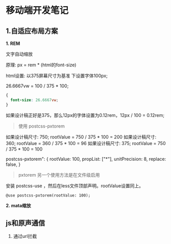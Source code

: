 # 移动端开发笔记

## 1.自适应布局方案
**1. REM**

文字自动缩放

原理: px = rem * (html的font-size)

html设置: 以375屏幕尺寸为基准 下设置字体100px;

26.6667vw = 100 / 375 * 100;

```css
{
  font-size: 26.6667vw;
}
```

如果设计稿正好是375，那么12px的字体设置为0.12rem，12px / 100 = 0.12rem;


> 使用 postcss-pxtorem

如果设计稿尺寸: 750; rootValue = 750 / 375 * 100 = 200
如果设计稿尺寸: 360; rootValue = 360 / 375 * 100 = 96
如果设计稿尺寸: 375; rootValue = 750 / 375 * 100 = 100


postcss-pxtorem": {
  rootValue: 100,
  propList: ["*"],
  unitPrecision: 8,
  replace: false,
}

> pxtorem 另一个使用方法是在文件级启用

安装 postcss-use ，然后在less文件顶部声明。rootValue设置同上。

```less
@use postcss-pxtorem(rootValue: 100);
```


**2. mata缩放**


## js和原声通信

1. 通过url拦截
